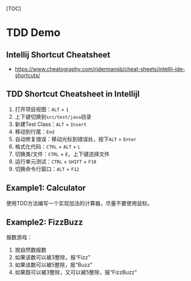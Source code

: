 [TOC]



# TDD Demo


## Intellij Shortcut Cheatsheet

* https://www.cheatography.com/ridermansb/cheat-sheets/intellij-ide-shortcuts/



## TDD Shortcut Cheatsheet in IntellijI

1. 打开项目视图：`ALT` + `1`
2. 上下键切换到`src/test/java`目录
3. 新建Test Class：`ALT` + `Insert`
4. 移动到行尾：`End`
5. 自动修复错误：移动光标到错误处，按下`ALT` + `Enter`
6. 格式化代码：`CTRL` + `ALT` + `L`
7. 切换类/文件：`CTRL` + `E`，上下键选择文件
8. 运行单元测试：`CTRL` + `SHIFT` + `F10`
9. 切换命令行窗口：`ALT` + `F12`

## Example1: Calculator

使用TDD方法编写一个实现加法的计算器，尽量不要使用鼠标。



## Example2: FizzBuzz

报数游戏：

1. 按自然数报数
2. 如果该数可以被3整除，报“Fizz”
3. 如果该数可以被5整除，报“Buzz”
4. 如果既可以被3整除，又可以被5整除，报“FizzBuzz”